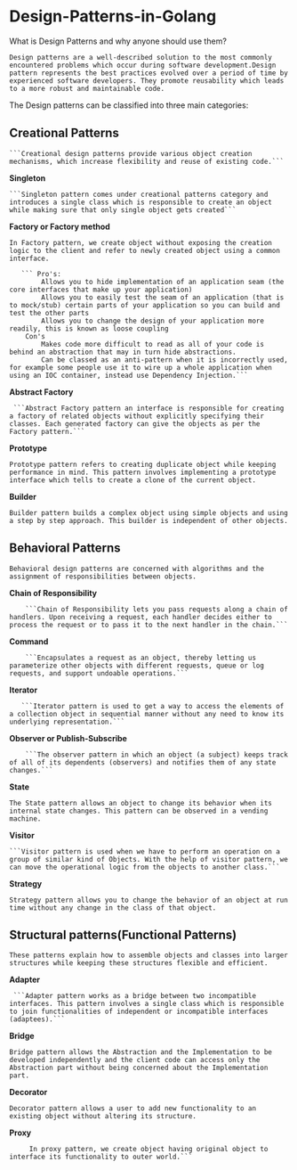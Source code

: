 # Design-Patterns-in-Golang


What is Design Patterns and why anyone should use them? 

```Design patterns are a well-described solution to the most commonly encountered problems which occur during software development.Design pattern represents the best practices evolved over a period of time by experienced software developers. They promote reusability which leads to a more robust and maintainable code.```

The Design patterns can be classified into three main categories:

## Creational Patterns
    ```Creational design patterns provide various object creation mechanisms, which increase flexibility and reuse of existing code.```

**Singleton**
  
    ```Singleton pattern comes under creational patterns category and introduces a single class which is responsible to create an object while making sure that only single object gets created```

**Factory or Factory method**
 
   ```In Factory pattern, we create object without exposing the creation logic to the client and refer to newly created object using a common interface.```

       ``` Pro's:
            Allows you to hide implementation of an application seam (the core interfaces that make up your application)
            Allows you to easily test the seam of an application (that is to mock/stub) certain parts of your application so you can build and test the other parts
            Allows you to change the design of your application more readily, this is known as loose coupling
        Con's   
            Makes code more difficult to read as all of your code is behind an abstraction that may in turn hide abstractions.
            Can be classed as an anti-pattern when it is incorrectly used, for example some people use it to wire up a whole application when using an IOC container, instead use Dependency Injection.```

**Abstract Factory**
   
     ```Abstract Factory pattern an interface is responsible for creating a factory of related objects without explicitly specifying their classes. Each generated factory can give the objects as per the Factory pattern.```
        
**Prototype**
   
   ```Prototype pattern refers to creating duplicate object while keeping performance in mind. This pattern involves implementing a prototype interface which tells to create a clone of the current object.```
        
**Builder**
  
  ```Builder pattern builds a complex object using simple objects and using a step by step approach. This builder is independent of other objects.```


## Behavioral Patterns
   ```Behavioral design patterns are concerned with algorithms and the assignment of responsibilities between objects.```

**Chain of Responsibility**
   
        ```Chain of Responsibility lets you pass requests along a chain of handlers. Upon receiving a request, each handler decides either to process the request or to pass it to the next handler in the chain.```

**Command**
  
        ```Encapsulates a request as an object, thereby letting us parameterize other objects with different requests, queue or log requests, and support undoable operations.```

**Iterator**
       
       ```Iterator pattern is used to get a way to access the elements of a collection object in sequential manner without any need to know its underlying representation.```
    
**Observer or Publish-Subscribe**
   
        ```The observer pattern in which an object (a subject) keeps track of all of its dependents (observers) and notifies them of any state changes.```

**State**
   
  ```The State pattern allows an object to change its behavior when its internal state changes. This pattern can be observed in a vending machine.```

**Visitor**
  
    ```Visitor pattern is used when we have to perform an operation on a group of similar kind of Objects. With the help of visitor pattern, we can move the operational logic from the objects to another class.```

**Strategy**
   
  ```Strategy pattern allows you to change the behavior of an object at run time without any change in the class of that object.```


## Structural patterns(Functional Patterns)
    These patterns explain how to assemble objects and classes into larger structures while keeping these structures flexible and efficient.

**Adapter**
   
     ```Adapter pattern works as a bridge between two incompatible interfaces. This pattern involves a single class which is responsible to join functionalities of independent or incompatible interfaces (adaptees).```

**Bridge**
  
   ```Bridge pattern allows the Abstraction and the Implementation to be developed independently and the client code can access only the Abstraction part without being concerned about the Implementation part.```

**Decorator**
  
  ```Decorator pattern allows a user to add new functionality to an existing object without altering its structure. ```

**Proxy**
  
   ```In proxy pattern, a class represents functionality of another class. This type of design pattern comes under structural pattern.
        In proxy pattern, we create object having original object to interface its functionality to outer world.```

